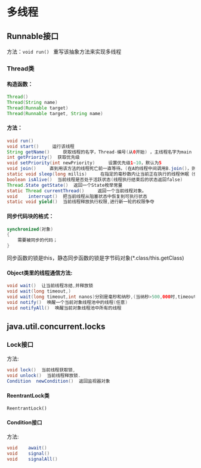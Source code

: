 # 多线程

## Runnable接口

方法：`void run() `     重写该抽象方法来实现多线程

### Thread类

#### 构造函数：

```java
Thread()
Thread(String name)
Thread(Runnable target)
Thread(Runnable target, String name)
```

#### 方法：

```java
void run()
void start()     运行该线程
String getName()     获取线程的名字，Thread-编号(从0开始) ，主线程名字为main
int getPriority()  获取优先级
void setPriority(int newPriority)     设置优先级1~10，默认为5
void join()     直到用该方法的线程死亡前一直等待。(在A的线程中间调用B.join()，则直到B结束A才会运行)
static void sleep(long millis)     在指定的毫秒数内让当前正在执行的线程休眠（代码所在的线程休眠，实例调用也一样）
boolean isAlive()  当前线程是否处于活跃状态(线程执行结束后的状态返回false)
Thread.State getState()  返回一个State枚举常量
static Thread currentThread()     返回一个当前线程对象。
void	interrupt()  把当前线程从阻塞状态中恢复到可执行状态
static void yield()  当前线程释放执行权限,进行新一轮的权限争夺
```

#### 同步代码块的格式：

```java
synchronized(对象)
{
	需要被同步的代码；
}
```

同步函数的锁是this，静态同步函数的锁是字节码对象(*.class/this.getClass)

#### Object类里的线程通信方法:

```java
void wait()  让当前线程冻结,并释放锁
void wait(long timeout,)
void wait(long timeout,int nanos)分别是毫秒和纳秒,(当纳秒>500,000时,timeout++)
void notify()  唤醒一个当前对象线程池中的线程(任意)
void notifyAll()  唤醒当前对象线程池中所有的线程
```



## java.util.concurrent.locks

### Lock接口

方法:

```java
void lock()  当前线程获取锁,
void unlock()  当前线程释放锁.
Condition  newCondition()  返回监视器对象
```

#### ReentrantLock类

`ReentrantLock()`

#### Condition接口

方法:

```java
void	await()
void	signal()
void	signalAll()
```

